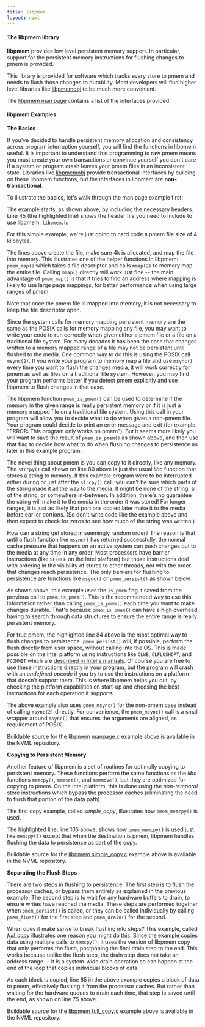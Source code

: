 ```yaml
---
title: libpmem
layout: nvml
---
```


#### The libpmem library

**libpmem** provides low level persistent memory support.
In particular, support for the persistent memory instructions
for flushing changes to pmem is provided.

This library is provided for software which tracks every store
to pmem and needs to flush those changes to durability.  Most
developers will find higher level libraries like
[libpmemobj](../libpmemobj) to be much more convenient.

The [libpmem man page](libpmem.3.html) contains a list of the
interfaces provided.

#### libpmem Examples

**The Basics**

If you've decided to handle persistent memory allocation
and consistency across program interruption yourself, you will
find the functions in libpmem useful.  It is important to
understand that programming to raw pmem means you must create
your own transactions or convince yourself you don't care if
a system or program crash leaves your pmem files in an inconsistent
state.  Libraries like [libpmemobj](../libpmemobj) provide transactional
interfaces by building on these libpmem functions, but the interfaces
in libpmem are **non-transactional**.

To illustrate the basics, let's walk through the man page example first:

<code data-gist-id='andyrudoff/15bda69da7fe77e8469b' data-gist-file='manpage.c' data-gist-line='37-45' data-gist-highlight-line='45' data-gist-hide-footer='true'></code>

The example starts, as shown above, by including the necessary
headers.  Line 45 (the highlighted line) shows the header file
you need to include to use libpmem: `libpmem.h`.

<code data-gist-id='andyrudoff/15bda69da7fe77e8469b' data-gist-file='manpage.c' data-gist-line='47-48' data-gist-highlight-line='48' data-gist-hide-footer='true'></code>

For this simple example, we're just going to hard code a pmem file
size of 4 kilobytes.

<code data-gist-id='andyrudoff/15bda69da7fe77e8469b' data-gist-file='manpage.c' data-gist-line='50-74' data-gist-highlight-line='70' data-gist-hide-footer='true'></code>

The lines above create the file, make sure 4k is allocated, and
map the file into memory.  This illustrates one of the helper
functions in libpmem: `pmem_map()` which takes a file descriptor
and calls `mmap(2)` to memory map the entire file.  Calling `mmap()`
directly will work just fine -- the main advantage of `pmem_map()`
is that it tries to find an address where mapping is likely to use
large page mappings, for better performance when using large ranges
of pmem.

Note that once the pmem file is mapped into memory, it is not
necessary to keep the file descriptor open.

Since the system calls for memory mapping persistent memory
are the same as the POSIX calls for memory mapping any file,
you may want to write your code to run correctly when given
either a pmem file or a file on a traditional file system.
For many decades it has been the case that changes written
to a memory mapped range of a file may not be persistent until
flushed to the media.  One common way to do this is using
the POSIX call `msync(2)`.  If you write your program to memory
map a file and use `msync()` every time you want to flush the
changes media, it will work correctly for pmem as well as files
on a traditional file system.  However, you may find your program
performs better if you detect pmem explicitly and use libpmem
to flush changes in that case.

<code data-gist-id='andyrudoff/15bda69da7fe77e8469b' data-gist-file='manpage.c' data-gist-line='76-77' data-gist-highlight-line='77' data-gist-hide-footer='true'></code>

The libpmem function `pmem_is_pmem()` can be used to determine
if the memory in the given range is really persistent memory or if
it is just a memory mapped file on a traditional file system.  Using
this call in your program will allow you to decide what to do when
given a non-pmem file.  Your program could decide to print an error
message and exit (for example: "ERROR: This program only works on pmem").
But it seems more likely you will want to save the result of
`pmem_is_pmem()` as shown above, and then use that flag to decide
how what to do when flushing changes to persistence as later in
this example program.

<code data-gist-id='andyrudoff/15bda69da7fe77e8469b' data-gist-file='manpage.c' data-gist-line='79-80' data-gist-highlight-line='80' data-gist-hide-footer='true'></code>

The novel thing about pmem is you can copy to it directly, like any
memory.  The `strcpy()` call shown on line 80 above is just the usual
_libc_ function that stores a string to memory.  If this example program
were to be interrupted either during or just after the `strcpy()` call,
you can't be sure which parts of the string made it all the way to the
media.  It might be none of the string, all of the string, or somewhere
in-between.  In addition, there's no guarantee the string will make it to
the media in the order it was stored!  For longer ranges, it is just as
likely that portions copied later make it to the media before earlier
portions.  (So don't write code like the example above and then expect
to check for zeros to see how much of the string was written.)

How can a string get stored in seemingly random order?
The reason is that until a flush function like `msync()`
has returned successfully, the normal cache pressure that happens
on an active system can push changes out to the media at any time
in any order.  Most processors have barrier instructions (like
`SFENCE` on the Intel platform) but those instructions deal with
ordering in the visibility of stores to other threads, not with
the order that changes reach persistence.  The only barriers for
flushing to persistence are functions like `msync()` or `pmem_persist()`
as shown below.

<code data-gist-id='andyrudoff/15bda69da7fe77e8469b' data-gist-file='manpage.c' data-gist-line='82-86' data-gist-highlight-line='84' data-gist-hide-footer='true'></code>

As shown above, this example uses the `is_pmem` flag it saved from the
previous call to `pmem_is_pmem()`.  This is the recommended way to
use this information rather than calling `pmem_is_pmem()` each time
you want to make changes durable.  That's because `pmem_is_pmem()`
can have a high overhead, having to search through data structures to
ensure the entire range is really persistent memory.

For true pmem, the highlighted line 84 above is the most optimal way
to flush changes to persistence.  `pmem_persist()` will, if possible,
perform the flush directly from user space, without calling into the
OS.  This is made possible on the Intel platform using instructions like
`CLWB`, `CLFLUSHOPT`,  and `PCOMMIT` which are
[described in Intel's manuals](https://software.intel.com/sites/default/files/managed/0d/53/319433-022.pdf).
Of course you are free to use these instructions directly in your
program, but the program will crash with an _undefined opcode_ if
you try to use the instructions on a platform that doesn't support
them.  This is where libpmem helps you out, by checking the platform
capabilities on start-up and choosing the best instructions for each
operation it supports.

The above example also uses `pmem_msync()` for the non-pmem case
instead of calling `msync(2)` directly.  For convenience, the
`pmem_msync()` call is a small wrapper around `msync()` that ensures
the arguments are aligned, as requirement of POSIX.

Buildable source for the
[libpmem manpage.c](https://github.com/pmem/nvml/tree/master/examples/libpmem)
example above is available in the NVML repository.

**Copying to Persistent Memory**

Another feature of libpmem is a set of routines for optimally copying
to persistent memory.  These functions perform the same functions as
the _libc_ functions `memcpy()`, `memset()`, and `memmove()`, but they
are optimized for copying to pmem.  On the Intel platform, this is done
using the _non-temporal_ store instructions which bypass the processor
caches (eliminating the need to flush that portion of the data path).

The first copy example, called *simple_copy*, illustrates how
`pmem_memcpy()` is used.

<code data-gist-id='andyrudoff/15bda69da7fe77e8469b' data-gist-file='simple_copy.c' data-gist-line='97-109' data-gist-highlight-line='105' data-gist-hide-footer='true'></code>

The highlighted line, line 105 above, shows how `pmem_memcpy()` is
used just like `memcpy(3)` except that when the destination is pmem,
libpmem handles flushing the data to persistence as part of the copy.

Buildable source for the
[libpmem simple_copy.c](https://github.com/pmem/nvml/tree/master/examples/libpmem)
example above is available in the NVML repository.

**Separating the Flush Steps**

There are two steps in flushing to persistence.  The first
step is to flush the processor caches, or bypass them entirely
as explained in the previous example.  The second step is to
wait for any hardware buffers to drain, to ensure writes have
reached the media.  These steps are performed together when
`pmem_persist()` is called, or they can be called individually
by calling `pmem_flush()` for the first step and `pmem_drain()`
for the second.

When does it make sense to break flushing into steps?  This example,
called *full_copy* illustrates one reason you might do this.  Since
the example copies data using multiple calls to `memcpy()`, it
uses the version of libpmem copy that only performs the flush, postponing
the final drain step to the end.  This works because unlike the flush
step, the drain step does not take an address range -- it is a system-wide
drain operation so can happen at the end of the loop that copies
individual blocks of data.

<code data-gist-id='andyrudoff/15bda69da7fe77e8469b' data-gist-file='full_copy.c' data-gist-line='54-76' data-gist-highlight-line='65,75' data-gist-hide-footer='true'></code>

As each block is copied, line 65 in the above example copies a block of
data to pmem, effectively flushing it from the processor caches.  But
rather than waiting for the hardware queues to drain each time, that
step is saved until the end, as shown on line 75 above.

Buildable source for the
[libpmem full_copy.c](https://github.com/pmem/nvml/tree/master/examples/libpmem)
example above is available in the NVML repository.
